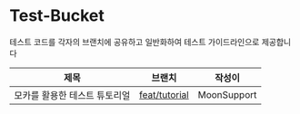 # Test-Bucket
테스트 코드를 각자의 브랜치에 공유하고 일반화하여 테스트 가이드라인으로 제공합니다

| 제목 | 브랜치  | 작성이 | 
|--|--|--|
| 모카를 활용한 테스트 튜토리얼  | [feat/tutorial](https://github.com/BARlSTAS/test-bucket/tree/feat/tutorial/tutorial)  | MoonSupport



